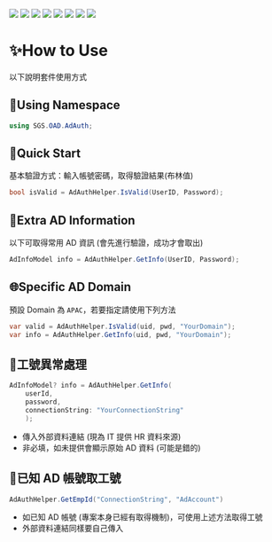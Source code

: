 ﻿![](https://img.shields.io/badge/SGS-OAD-orange) 
![](https://img.shields.io/badge/proj-AD%20Authentication-purple) 
![](https://img.shields.io/badge/-4.7-3484D2?logo=dotnet)
![](https://img.shields.io/badge/-4.8-3484D2?logo=dotnet)
![](https://img.shields.io/badge/-Standard%202.0-056473?logo=dotnet)
![](https://img.shields.io/badge/-6-512BD4?logo=dotnet)
![](https://img.shields.io/badge/-8-512BD4?logo=dotnet)
![](https://img.shields.io/badge/-NuGet-004880?logo=nuget)

# ✨How to Use

以下說明套件使用方式

## 🌳Using Namespace

```csharp
using SGS.OAD.AdAuth;
```

## 🚀Quick Start

基本驗證方式：輸入帳號密碼，取得驗證結果(布林值)

```csharp
bool isValid = AdAuthHelper.IsValid(UserID, Password);
```

## 💼Extra AD Information

以下可取得常用 AD 資訊 (會先進行驗證，成功才會取出)

```csharp
AdInfoModel info = AdAuthHelper.GetInfo(UserID, Password);
```

## 🌐Specific AD Domain

預設 Domain 為 `APAC`，若要指定請使用下列方法

```csharp
var valid = AdAuthHelper.IsValid(uid, pwd, "YourDomain");
var info = AdAuthHelper.GetInfo(uid, pwd, "YourDomain");
```

## 🚨工號異常處理

```csharp
AdInfoModel? info = AdAuthHelper.GetInfo(
	userId, 
	password, 
	connectionString: "YourConnectionString"
	);
```

- 傳入外部資料連結 (現為 IT 提供 HR 資料來源)
- 非必填，如未提供會顯示原始 AD 資料 (可能是錯的)

## 👤已知 AD 帳號取工號

```csharp
AdAuthHelper.GetEmpId("ConnectionString", "AdAccount")
```

- 如已知 AD 帳號 (專案本身已經有取得機制)，可使用上述方法取得工號
- 外部資料連結同樣要自己傳入